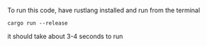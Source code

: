To run this code, have rustlang installed and run from the terminal
```
cargo run --release
```

it should take about 3-4 seconds to run